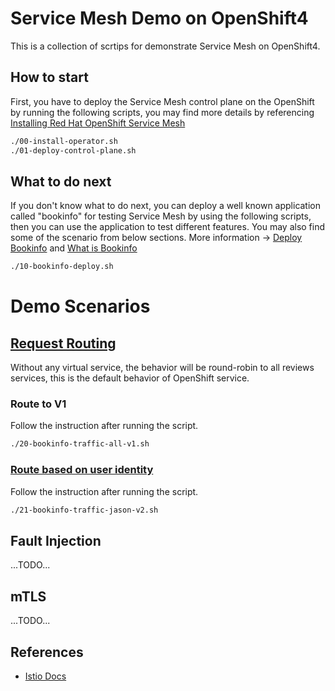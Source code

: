 # Service Mesh Demo on OpenShift4
This is a collection of scrtips for demonstrate Service Mesh on OpenShift4.
  
## How to start
First, you have to deploy the Service Mesh control plane on the OpenShift by running the following scripts, you may find more details by referencing [Installing Red Hat OpenShift Service Mesh](https://docs.openshift.com/container-platform/latest/service_mesh/v2x/installing-ossm.html)
```bash
./00-install-operator.sh
./01-deploy-control-plane.sh
```
## What to do next
If you don't know what to do next, you can deploy a well known application called "bookinfo" for testing Service Mesh by using the following scripts, then you can use the application to test different features. You may also find some of the scenario from below sections. More information -> [Deploy Bookinfo](https://docs.openshift.com/container-platform/latest/service_mesh/v2x/prepare-to-deploy-applications-ossm.html#ossm-tutorial-bookinfo-overview_deploying-applications-ossm) and [What is Bookinfo](https://istio.io/latest/docs/examples/bookinfo)
```bash
./10-bookinfo-deploy.sh
```
# Demo Scenarios
## [Request Routing](https://istio.io/latest/docs/tasks/traffic-management/request-routing/)
Without any virtual service, the behavior will be round-robin to all reviews services, this is the default behavior of OpenShift service.
### Route to V1
Follow the instruction after running the script.
```bash
./20-bookinfo-traffic-all-v1.sh
```
### [Route based on user identity](https://istio.io/latest/docs/tasks/traffic-management/request-routing/#route-based-on-user-identity)
Follow the instruction after running the script.
```bash
./21-bookinfo-traffic-jason-v2.sh
```
## Fault Injection
...TODO...

## mTLS
...TODO...

## References
- [Istio Docs](https://istio.io/docs/)

